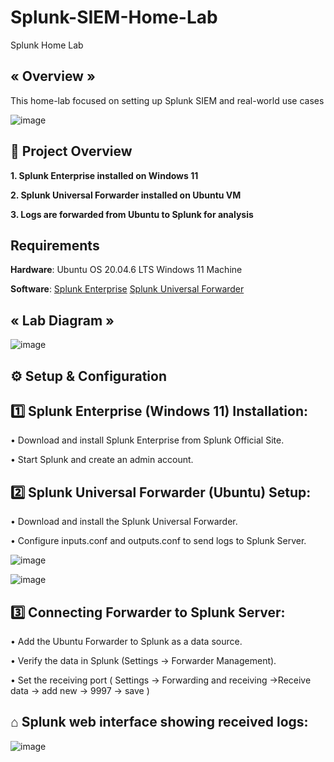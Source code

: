 # Splunk-SIEM-Home-Lab

Splunk Home Lab

## « Overview »
This home-lab focused on setting up Splunk SIEM and real-world use cases

![image](https://github.com/user-attachments/assets/83156f21-9f70-4bdc-8a13-177509153fbe)

## 📌 Project Overview 

**1. Splunk Enterprise installed on Windows 11**

**2. Splunk Universal Forwarder installed on Ubuntu VM**

**3. Logs are forwarded from Ubuntu to Splunk for analysis**

## Requirements
**Hardware**:
  Ubuntu OS 20.04.6 LTS 
  Windows 11 Machine

**Software**:
   [Splunk Enterprise]((https://www.splunk.com/en_us/download/splunk-enterprise.html)) 
   [Splunk Universal Forwarder]((https://www.splunk.com/en_us/download/universal-forwarder.html_))

## « Lab Diagram »

![image](https://github.com/user-attachments/assets/45e080df-f1a5-4175-af0e-7fe4e45918c7)


## ⚙️ Setup & Configuration

## 1️⃣ Splunk Enterprise (Windows 11) Installation: 


  • Download and install Splunk Enterprise from Splunk Official Site.

  • Start Splunk and create an admin account.




## 2️⃣ Splunk Universal Forwarder (Ubuntu) Setup: 


  • Download and install the Splunk Universal Forwarder.

  • Configure inputs.conf and outputs.conf to send logs to Splunk Server.

![image](https://github.com/user-attachments/assets/5501a7f6-84f6-450a-b93b-a672bec676dc)

![image](https://github.com/user-attachments/assets/a82bad16-7a97-4143-b031-ae3933e769d6)




## 3️⃣ Connecting Forwarder to Splunk Server: 
  
  
  • Add the Ubuntu Forwarder to Splunk as a data source.
  
  • Verify the data in Splunk (Settings -> Forwarder Management).

  • Set the receiving port ( Settings -> Forwarding and receiving ->Receive data -> add new -> 9997 -> save )

  

##  ⌂ Splunk web interface showing received logs: 
![image](https://github.com/user-attachments/assets/5ca7004c-715b-4e44-99ca-b105c9a05536)


